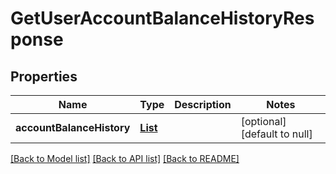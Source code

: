# GetUserAccountBalanceHistoryResponse
## Properties

| Name | Type | Description | Notes |
|------------ | ------------- | ------------- | -------------|
| **accountBalanceHistory** | [**List**](AccountBalanceHistory.md) |  | [optional] [default to null] |

[[Back to Model list]](../README.md#documentation-for-models) [[Back to API list]](../README.md#documentation-for-api-endpoints) [[Back to README]](../README.md)

